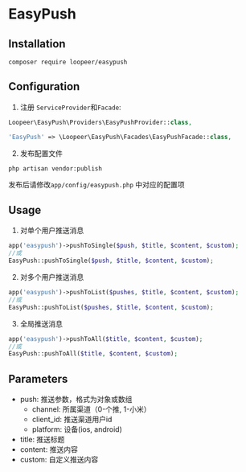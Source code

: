 # EasyPush

## Installation
  
  ```shell
  composer require loopeer/easypush
  ```

## Configuration
1. 注册 `ServiceProvider`和`Facade`:
 
  ```php
  Loopeer\EasyPush\Providers\EasyPushProvider::class,
  
 'EasyPush' => \Loopeer\EasyPush\Facades\EasyPushFacade::class,
  ```

2. 发布配置文件  
  
  ```shell
  php artisan vendor:publish
  ```
  
  发布后请修改`app/config/easypush.php` 中对应的配置项

## Usage
1. 对单个用户推送消息

```php
app('easypush')->pushToSingle($push, $title, $content, $custom);
//或
EasyPush::pushToSingle($push, $title, $content, $custom);
```
2. 对多个用户推送消息

```php
app('easypush')->pushToList($pushes, $title, $content, $custom);
//或
EasyPush::pushToList($pushes, $title, $content, $custom);
```
3. 全局推送消息

```php
app('easypush')->pushToAll($title, $content, $custom);
//或
EasyPush::pushToAll($title, $content, $custom);
```

## Parameters
* push: 推送参数，格式为对象或数组
    * channel: 所属渠道（0-个推, 1-小米）
    * client_id: 推送渠道用户id
    * platform: 设备(ios, android)
* title: 推送标题
* content: 推送内容
* custom: 自定义推送内容